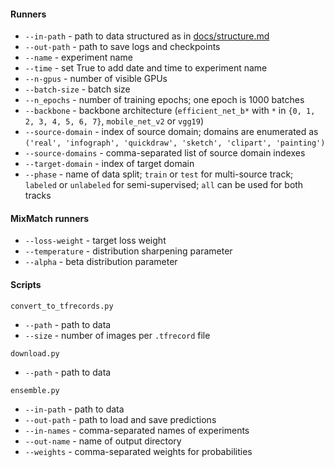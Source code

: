 #### Runners

* `--in-path` - path to data structured as in [docs/structure.md](docs/structure.md)
* `--out-path` - path to save logs and checkpoints
* `--name` - experiment name
* `--time` - set True to add date and time to experiment name
* `--n-gpus` - number of visible GPUs
* `--batch-size` - batch size
* `--n_epochs` - number of training epochs; one epoch is 1000 batches
* `--backbone` - backbone architecture (`efficient_net_b*` with `*` in `{0, 1, 2, 3, 4, 5, 6, 7}`,
  `mobile_net_v2` or `vgg19`)
* `--source-domain` - index of source domain; domains are enumerated as 
  `('real', 'infograph', 'quickdraw', 'sketch', 'clipart', 'painting')`
* `--source-domains` - comma-separated list of source domain indexes
* `--target-domain` - index of target domain
* `--phase` - name of data split; `train` or `test` for multi-source track; 
  `labeled` or `unlabeled` for semi-supervised; `all` can be used for both tracks
  
#### MixMatch runners

* `--loss-weight` - target loss weight
* `--temperature` - distribution sharpening parameter
* `--alpha` - beta distribution parameter

#### Scripts

`convert_to_tfrecords.py`
* `--path` - path to data
* `--size` - number of images per `.tfrecord` file

`download.py`
* `--path` - path to data

`ensemble.py`
* `--in-path` - path to data
* `--out-path` - path to load and save predictions
* `--in-names` - comma-separated names of experiments
* `--out-name` - name of output directory
* `--weights` - comma-separated weights for probabilities